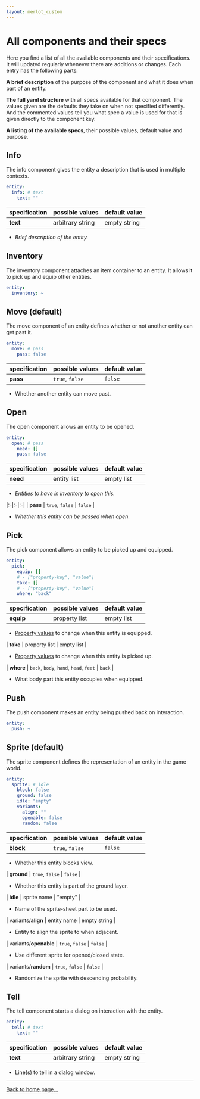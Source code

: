 ```yaml
---
layout: merlot_custom
---
```


# All components and their specs

Here you find a list of all the available components and their specifications. It will updated regularly whenever there are additions or changes. Each entry has the following parts:

**A brief description** of the purpose of the component and what it does when part of an entity.

**The full yaml structure** with all specs available for that component. The values given are the defaults they take on when not specified differently. And the commented values tell you what spec a value is used for that is given directly to the component key.

**A listing of the available specs**, their possible values, default value and purpose.

## Info

The info component gives the entity a description that is used in multiple contexts.

```yaml
entity:
  info: # text
    text: ""
```

| specification | possible values | default value |
|:-|:-|:-|
| **text** | arbitrary string | empty string |

* _Brief description of the entity._

## Inventory

The inventory component attaches an item container to an entity. It allows it to pick up and equip other entities.

```yaml
entity:
  inventory: ~
```

## Move (default)

The move component of an entity defines whether or not another entity can get past it.

```yaml
entity:
  move: # pass
    pass: false
```

| specification | possible values | default value |
|:-|:-|:-|
| **pass** | `true`, `false` | `false` |

* Whether another entity can move past.

## Open

The open component allows an entity to be opened.

```yaml
entity:
  open: # pass
    need: []
    pass: false
```

| specification | possible values | default value |
|:-|:-|:-|
| **need** | entity list | empty list |

* _Entities to have in inventory to open this._

|:-|:-|:-|
| **pass** | `true`, `false` | `false` |

* _Whether this entity can be passed when open._

## Pick

The pick component allows an entity to be picked up and equipped.

```yaml
entity:
  pick:
    equip: []
    # - ["property-key", "value"]
    take: []
    # - ["property-key", "value"]
    where: "back"
```

| specification | possible values | default value |
|:-|:-|:-|
| **equip** | property list | empty list |

* [Property values](properties) to change when this entity is equipped.

| **take** | property list | empty list |

* [Property values](properties) to change when this entity is picked up.

| **where** | `back`, `body`, `hand`, `head`, `feet` | `back` |

* What body part this entity occupies when equipped.

## Push

The push component makes an entity being pushed back on interaction.

```yaml
entity:
  push: ~
```

## Sprite (default)

The sprite component defines the representation of an entity in the game world.

```yaml
entity:
  sprite: # idle
    block: false
    ground: false
    idle: "empty"
    variants:
      align: ""
      openable: false
      random: false
```

| specification | possible values | default value |
|:-|:-|:-|
| **block** | `true`, `false` | `false` |

* Whether this entity blocks view.

| **ground** | `true`, `false` | `false` |

* Whether this entity is part of the ground layer.

| **idle** | sprite name | "empty" |

* Name of the sprite-sheet part to be used.

| variants/**align** | entity name | empty string |

* Entity to align the sprite to when adjacent.

| variants/**openable** | `true`, `false` | `false` |

* Use different sprite for opened/closed state.

| variants/**random** | `true`, `false` | `false` |

* Randomize the sprite with descending probability.

## Tell

The tell component starts a dialog on interaction with the entity.

```yaml
entity:
  tell: # text
    text: ""
```

| specification | possible values | default value |
|:-|:-|:-|
| **text** | arbitrary string | empty string |

* Line(s) to tell in a dialog window.

* * *

[Back to home page...](index)
